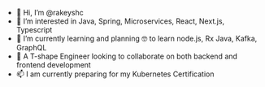 - 👋 Hi, I’m @rakeyshc
- 👀 I’m interested in Java, Spring, Microservices, React, Next.js, Typescript
- 🌱 I’m currently learning and planning :nerd_face: to learn node.js, Rx Java, Kafka,  GraphQL
- 💞️ A T-shape Engineer looking to collaborate on both backend and frontend development
- 📫 I am currently preparing for my Kubernetes Certification 

<!---
rakeyshc/rakeyshc is a ✨ special ✨ repository because its `README.md` (this file) appears on your GitHub profile.
You can click the Preview link to take a look at your changes.
--->

